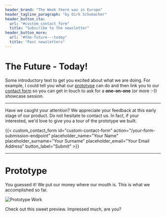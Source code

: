```yaml
---
header_brand: "The Week there was in Europe"
header_tagline_paragraph: "by Dirk Schumacher"
header_button_cta:
  url: "#custom_contact_form"
  title: "Subscribe to the newsletter"
header_button_more:
  url: "#the-future---today"
  title: "Past newsletters"
---
```


# The Future - Today!

Some introductory text to get you excited about what we are doing. For example, I could tell you what our [prototype](#prototype) can do and then link you to our [contact form](#contact-form) so you can get in touch to ask for a **one-on-one** (or more :-)) showcase session.

---

Have we caught your attention? We appreciate your feedback at this early stage of our product. Do not hesitate to contact us. In fact, if your interested, we'd love to give you a tour of the prototype we built.

{{< custom_contact_form id="custom-contact-form" action="/your-form-submission-endpoint" placeholder_name="Your Name" placeholder_surname="Your Surname" placeholder_email="Your Email Address" button_label="Submit" >}}


---

# Prototype

You guessed it! We put our money where our mouth is. This is what we accomplished so far.

![Prototype Work](images/prototype.jpg) <!-- https://www.pexels.com/search/product%20testing/ -->

Check out this sweet preview. Impressed much, are you?



